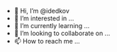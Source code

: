 - 👋 Hi, I’m @idedkov
- 👀 I’m interested in ...
- 🌱 I’m currently learning ...
- 💞️ I’m looking to collaborate on ...
- 📫 How to reach me ...

<!---
idedkov/idedkov is a ✨ special ✨ repository because its `README.md` (this file) appears on your GitHub profile.
You can click the Preview link to take a look at your changes.
--->
